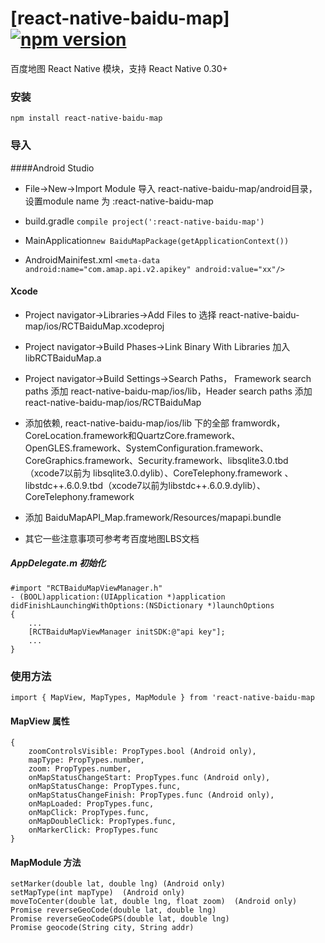 # [react-native-baidu-map] [![npm version](https://img.shields.io/npm/v/react-native-baidu-map.svg?style=flat)](https://www.npmjs.com/package/react-native-baidu-map)

百度地图 React Native 模块，支持 React Native 0.30+

### 安装
    npm install react-native-baidu-map
### 导入

####Android Studio
- File->New->Import Module 导入 react-native-baidu-map/android目录，设置module name 为 :react-native-baidu-map
- build.gradle `compile project(':react-native-baidu-map')`

- MainApplication`new BaiduMapPackage(getApplicationContext())`
- AndroidMainifest.xml `<meta-data
            android:name="com.amap.api.v2.apikey" android:value="xx"/>`

#### Xcode
- Project navigator->Libraries->Add Files to 选择 react-native-baidu-map/ios/RCTBaiduMap.xcodeproj
- Project navigator->Build Phases->Link Binary With Libraries 加入 libRCTBaiduMap.a
- Project navigator->Build Settings->Search Paths， Framework search paths 添加 react-native-baidu-map/ios/lib，Header search paths 添加 react-native-baidu-map/ios/RCTBaiduMap
- 添加依赖, react-native-baidu-map/ios/lib 下的全部 framwordk， CoreLocation.framework和QuartzCore.framework、OpenGLES.framework、SystemConfiguration.framework、CoreGraphics.framework、Security.framework、libsqlite3.0.tbd（xcode7以前为 libsqlite3.0.dylib）、CoreTelephony.framework 、libstdc++.6.0.9.tbd（xcode7以前为libstdc++.6.0.9.dylib）、CoreTelephony.framework
- 添加 BaiduMapAPI_Map.framework/Resources/mapapi.bundle

- 其它一些注意事项可参考考百度地图LBS文档

##### AppDelegate.m 初始化
    #import "RCTBaiduMapViewManager.h"
    - (BOOL)application:(UIApplication *)application didFinishLaunchingWithOptions:(NSDictionary *)launchOptions
    {
        ...
        [RCTBaiduMapViewManager initSDK:@"api key"];
        ...
    }
  
### 使用方法

    import { MapView, MapTypes, MapModule } from 'react-native-baidu-map

#### MapView 属性
    {
        zoomControlsVisible: PropTypes.bool (Android only),
        mapType: PropTypes.number,
        zoom: PropTypes.number,
        onMapStatusChangeStart: PropTypes.func (Android only),
        onMapStatusChange: PropTypes.func,
        onMapStatusChangeFinish: PropTypes.func (Android only),
        onMapLoaded: PropTypes.func,
        onMapClick: PropTypes.func,
        onMapDoubleClick: PropTypes.func,
        onMarkerClick: PropTypes.func
    }
#### MapModule 方法
    setMarker(double lat, double lng) (Android only)
    setMapType(int mapType)  (Android only)
    moveToCenter(double lat, double lng, float zoom)  (Android only)
    Promise reverseGeoCode(double lat, double lng)
    Promise reverseGeoCodeGPS(double lat, double lng)
    Promise geocode(String city, String addr)
      
